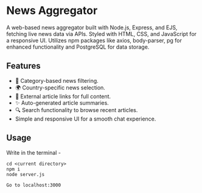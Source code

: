 # News Aggregator
A web-based news aggregator built with Node.js, Express, and EJS, fetching live news data via APIs. Styled with HTML, CSS, and JavaScript for a responsive UI. Utilizes npm packages like axios, body-parser, pg for enhanced functionality and PostgreSQL for data storage.

## Features
<ul>
  <li>📰 Category-based news filtering.</li>
  <li>🌍 Country-specific news selection.</li>
  <li>🔗 External article links for full content.</li>
  <li>✨ Auto-generated article summaries.</li>
  <li>🔍 Search functionality to browse recent articles.</li>
  <li>Simple and responsive UI for a smooth chat experience.</li>
</ul>

## Usage
Write in the terminal -
```
cd <current directory>
npm i
node server.js

Go to localhost:3000
```
